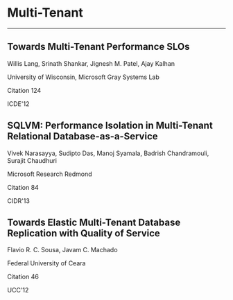 # Multi-Tenant

---

## Towards Multi-Tenant Performance SLOs

Willis Lang, Srinath Shankar, Jignesh M. Patel, Ajay Kalhan

University of Wisconsin, Microsoft Gray Systems Lab

Citation 124

ICDE'12

## SQLVM: Performance Isolation in Multi-Tenant Relational Database-as-a-Service

Vivek Narasayya, Sudipto Das, Manoj Syamala, Badrish Chandramouli, Surajit Chaudhuri

Microsoft Research Redmond

Citation 84

CIDR'13

## Towards Elastic Multi-Tenant Database Replication with Quality of Service

Flavio R. C. Sousa, Javam C. Machado

Federal University of Ceara

Citation 46

UCC'12